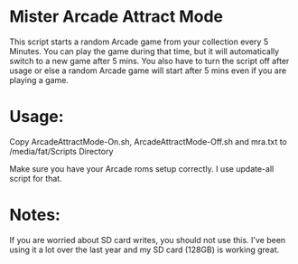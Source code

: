 # Mister Arcade Attract Mode
This script starts a random Arcade game from your collection every 5 Minutes. You can play the game during that time, but it will automatically switch to a new game after 5 mins. You also have to turn the script off after usage or else a random Arcade game will start after 5 mins even if you are playing a game. 

# Usage:

Copy ArcadeAttractMode-On.sh, ArcadeAttractMode-Off.sh and mra.txt to /media/fat/Scripts Directory

Make sure you have your Arcade roms setup correctly. I use update-all script for that.

# Notes:

If you are worried about SD card writes, you should not use this. I've been using it a lot over the last year and my SD card (128GB) is working great.
